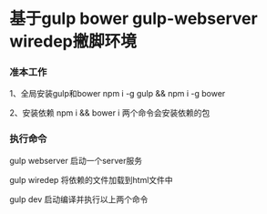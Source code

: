 # 基于gulp bower gulp-webserver wiredep撇脚环境

### 准本工作
  1、全局安装gulp和bower npm i -g gulp && npm i -g bower
  
  2、安装依赖 npm i && bower i 两个命令会安装依赖的包

  
### 执行命令

  gulp webserver 启动一个server服务
  
  gulp wiredep 将依赖的文件加载到html文件中
  
  gulp dev   启动编译并执行以上两个命令
